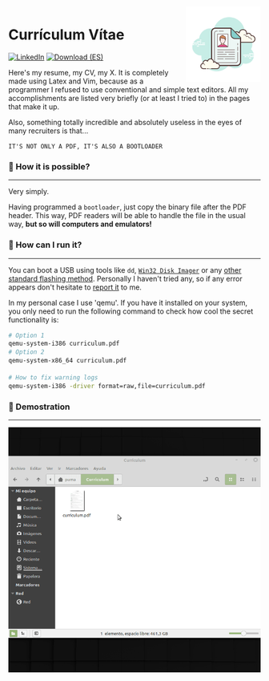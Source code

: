 <img src="https://raw.githubusercontent.com/CosasDePuma/CV/master/.github/readme/logo.png" align="right" width="150">

# Currículum Vítae
[![LinkedIn](https://img.shields.io/badge/kikefontan-blue.svg?style=for-the-badge&logo=linkedin)](https://linkedin.com/in/kikefontan)
[![Download (ES)](https://img.shields.io/badge/download-espa%C3%B1ol-green.svg?style=for-the-badge)](https://github.com/CosasDePuma/CV/releases/download/espa%C3%B1ol/curriculum.pdf)

Here's my resume, my CV, my X. It is completely made using Latex and Vim, because as a programmer I refused to use conventional and simple text editors. All my accomplishments are listed very briefly (or at least I tried to) in the pages that make it up.

Also, something totally incredible and absolutely useless in the eyes of many recruiters is that...

    IT'S NOT ONLY A PDF, IT'S ALSO A BOOTLOADER


### 💭 How it is possible?
---
Very simply.

Having programmed a `bootloader`, just copy the binary file after the PDF header. This way, PDF readers will be able to handle the file in the usual way, **but so will computers and emulators!**

### 🏃 How can I run it?
---
You can boot a USB using tools like `dd`, [`Win32 Disk Imager`](https://sourceforge.net/projects/win32diskimager/) or any [other standard flashing method](https://wiki.archlinux.org/index.php/USB_flash_installation_medium_(Espa%C3%B1ol)). Personally I haven't tried any, so if any error appears don't hesitate to [report it](https://github.com/CosasDePuma/CV/issues) to me.

In my personal case I use 'qemu'. If you have it installed on your system, you only need to run the following command to check how cool the secret functionality is:

```sh
# Option 1
qemu-system-i386 curriculum.pdf
# Option 2
qemu-system-x86_64 curriculum.pdf

# How to fix warning logs
qemu-system-i386 -driver format=raw,file=curriculum.pdf
```

### 💾 Demostration
---
![Demo](https://raw.githubusercontent.com/CosasDePuma/CV/master/.github/readme/demo.gif)